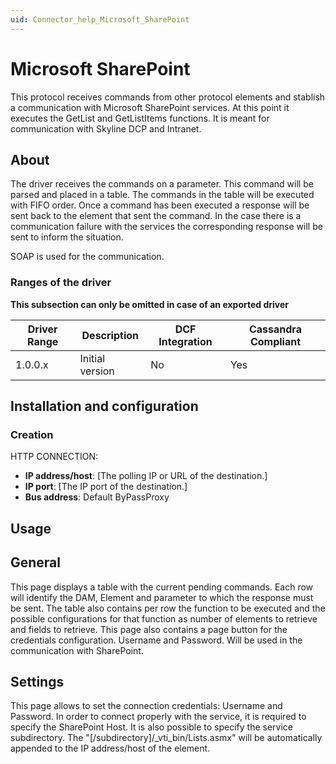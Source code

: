 ```yaml
---
uid: Connector_help_Microsoft_SharePoint
---
```


# Microsoft SharePoint

This protocol receives commands from other protocol elements and stablish a communication with Microsoft SharePoint services. At this point it executes the GetList and GetListItems functions. It is meant for communication with Skyline DCP and Intranet.

## About

The driver receives the commands on a parameter. This command will be parsed and placed in a table. The commands in the table will be executed with FIFO order. Once a command has been executed a response will be sent back to the element that sent the command. In the case there is a communication failure with the services the corresponding response will be sent to inform the situation.

SOAP is used for the communication.

### Ranges of the driver

**This subsection can only be omitted in case of an exported driver**

| **Driver Range** | **Description** | **DCF Integration** | **Cassandra Compliant** |
|------------------|-----------------|---------------------|-------------------------|
| 1.0.0.x          | Initial version | No                  | Yes                     |

## Installation and configuration

### Creation

HTTP CONNECTION:

- **IP address/host**: \[The polling IP or URL of the destination.\]
- **IP port**: \[The IP port of the destination.\]
- **Bus address**: Default ByPassProxy

## Usage

## General

This page displays a table with the current pending commands. Each row will identify the DAM, Element and parameter to which the response must be sent. The table also contains per row the function to be executed and the possible configurations for that function as number of elements to retrieve and fields to retrieve. This page also contains a page button for the credentials configuration. Username and Password. Will be used in the communication with SharePoint.

## Settings

This page allows to set the connection credentials: Username and Password. In order to connect properly with the service, it is required to specify the SharePoint Host. It is also possible to specify the service subdirectory. The "\[/subdirectory\]/\_vti_bin/Lists.asmx" will be automatically appended to the IP address/host of the element.
